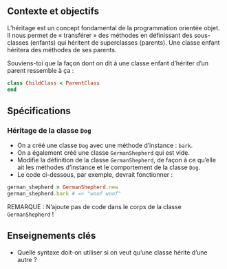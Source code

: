 ## Contexte et objectifs

L’héritage est un concept fondamental de la programmation orientée objet. Il nous permet de « transférer » des méthodes en définissant des sous-classes (enfants) qui héritent de superclasses (parents). Une classe enfant héritera des méthodes de ses parents.

Souviens-toi que la façon dont on dit à une classe enfant d’hériter d’un parent ressemble à ça :

```ruby
class ChildClass < ParentClass
end
```

## Spécifications

### Héritage de la classe `Dog`

- On a créé une classe `Dog` avec une méthode d’instance : `bark`.
- On a également créé une classe `GermanShepherd` qui est vide.
- Modifie la définition de la classe `GermanShepherd`, de façon à ce qu’elle ait les méthodes d’instance et le comportement de la classe `Dog`.
- Le code ci-dessous, par exemple, devrait fonctionner :

```ruby
german_shepherd = GermanShepherd.new
german_shepherd.bark # => "woof woof"
```

REMARQUE : N’ajoute pas de code dans le corps de la classe `GermanShepherd` !

## Enseignements clés

- Quelle syntaxe doit-on utiliser si on veut qu’une classe hérite d’une autre ?
